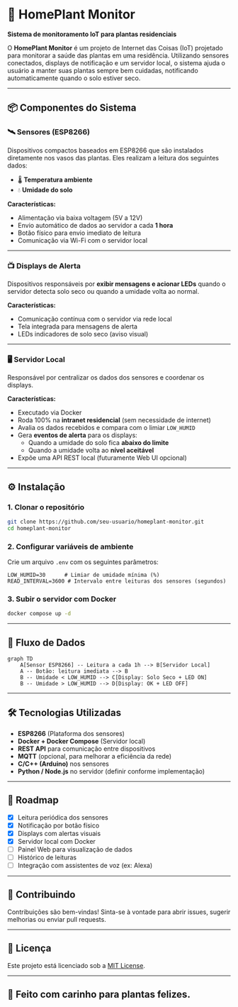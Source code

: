 # 🌿 HomePlant Monitor

**Sistema de monitoramento IoT para plantas residenciais**

O **HomePlant Monitor** é um projeto de Internet das Coisas (IoT) projetado para monitorar a saúde das plantas em uma residência. Utilizando sensores conectados, displays de notificação e um servidor local, o sistema ajuda o usuário a manter suas plantas sempre bem cuidadas, notificando automaticamente quando o solo estiver seco.

---

## 📦 Componentes do Sistema

### 🛰️ Sensores (ESP8266)

Dispositivos compactos baseados em ESP8266 que são instalados diretamente nos vasos das plantas. Eles realizam a leitura dos seguintes dados:

- 🌡️ **Temperatura ambiente**
- 💧 **Umidade do solo**

**Características:**

- Alimentação via baixa voltagem (5V a 12V)
- Envio automático de dados ao servidor a cada **1 hora**
- Botão físico para envio imediato de leitura
- Comunicação via Wi-Fi com o servidor local

---

### 📺 Displays de Alerta

Dispositivos responsáveis por **exibir mensagens e acionar LEDs** quando o servidor detecta solo seco ou quando a umidade volta ao normal.

**Características:**

- Comunicação contínua com o servidor via rede local
- Tela integrada para mensagens de alerta
- LEDs indicadores de solo seco (aviso visual)

---

### 🖥️ Servidor Local

Responsável por centralizar os dados dos sensores e coordenar os displays.

**Características:**

- Executado via Docker
- Roda 100% na **intranet residencial** (sem necessidade de internet)
- Avalia os dados recebidos e compara com o limiar `LOW_HUMID`
- Gera **eventos de alerta** para os displays:
  - Quando a umidade do solo fica **abaixo do limite**
  - Quando a umidade volta ao **nível aceitável**
- Expõe uma API REST local (futuramente Web UI opcional)

---

## ⚙️ Instalação

### 1. Clonar o repositório

```bash
git clone https://github.com/seu-usuario/homeplant-monitor.git
cd homeplant-monitor
```

### 2. Configurar variáveis de ambiente

Crie um arquivo `.env` com os seguintes parâmetros:

```env
LOW_HUMID=30      # Limiar de umidade mínima (%)
READ_INTERVAL=3600 # Intervalo entre leituras dos sensores (segundos)
```

### 3. Subir o servidor com Docker

```bash
docker compose up -d
```

---

## 📡 Fluxo de Dados

```mermaid
graph TD
    A[Sensor ESP8266] -- Leitura a cada 1h --> B[Servidor Local]
    A -- Botão: leitura imediata --> B
    B -- Umidade < LOW_HUMID --> C[Display: Solo Seco + LED ON]
    B -- Umidade > LOW_HUMID --> D[Display: OK + LED OFF]
```

---

## 🛠️ Tecnologias Utilizadas

- **ESP8266** (Plataforma dos sensores)
- **Docker + Docker Compose** (Servidor local)
- **REST API** para comunicação entre dispositivos
- **MQTT** (opcional, para melhorar a eficiência da rede)
- **C/C++ (Arduino)** nos sensores
- **Python / Node.js** no servidor (definir conforme implementação)

---

## 📅 Roadmap

- [x] Leitura periódica dos sensores
- [x] Notificação por botão físico
- [x] Displays com alertas visuais
- [x] Servidor local com Docker
- [ ] Painel Web para visualização de dados
- [ ] Histórico de leituras
- [ ] Integração com assistentes de voz (ex: Alexa)

---

## 🤝 Contribuindo

Contribuições são bem-vindas! Sinta-se à vontade para abrir issues, sugerir melhorias ou enviar pull requests.

---

## 📄 Licença

Este projeto está licenciado sob a [MIT License](LICENSE).

---

## 🌱 Feito com carinho para plantas felizes.